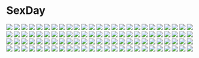 # SexDay
![](https://konachan.com/jpeg/dccfa155c94f34e924def62547a04e01/Konachan.com%20-%20253031%20barefoot%20blush%20breast_grab%20breasts%20brown_hair%20bubuzuke%20censored%20game_cg%20long_hair%20navel%20nipples%20nude%20penis%20pussy%20red_eyes%20sex%20silkys_sakura%20wet.jpg)
![](https://konachan.com/image/494c8a751d9fe2154b08e627739dd5a1/Konachan.com%20-%20132521%202girls%20alice_margatroid%20blonde_hair%20blue_eyes%20flowers%20green_hair%20kazami_yuuka%20kazu_%28muchuukai%29%20red_eyes%20short_hair%20sunflower%20touhou%20umbrella.jpg)
![](https://konachan.com/image/5c3919786505847d6fda52212ff23bad/Konachan.com%20-%20249461%20aqua_eyes%20aqua_hair%20bow%20gloves%20hatsune_miku%20kan_%28rainconan%29%20long_hair%20magical_mirai_%28vocaloid%29%20microphone%20skirt%20twintails%20vocaloid.jpg)
![](https://konachan.com/jpeg/bff111dcb7ef341021ccdfe4191356a3/Konachan.com%20-%20175713%20ayame_no_machi_to_ohimesama%20black_hair%20blue_eyes%20furukawa_ayame%20game_cg%20game_console%20kazuharu_kina%20long_hair%20more_%28company%29%20school_uniform.jpg)
![](https://konachan.com/jpeg/e2d56ed35fd235f81e05b5f84defc27b/Konachan.com%20-%2060427%20black_hair%20blush%20dress%20flowers%20goth-loli%20harukaze_setsuna%20loli%20lolita_fashion%20long_hair%20scan%20see_through%20tinkle.jpg)
![](https://konachan.com/jpeg/53ca8c8d6ac7fc1a8a8d1ce7d5c1ea6e/Konachan.com%20-%20285597%20aliasing%20blonde_hair%20breasts%20chain%20elbow_gloves%20gloves%20long_hair%20panties%20school_uniform%20skirt%20thighhighs%20twinpoo%20underwear%20yellow%20yellow_eyes.jpg)
![](https://konachan.com/image/3def6ffe2401e87887bb2a08d83afd96/Konachan.com%20-%20163095%20aerodactyl%20animated%20archen%20arvalis%20bones%20cranidos%20pokemon%20realistic%20silhouette%20watermark.gif)
![](https://konachan.com/jpeg/aaa59128e38a8d3e2b2175dedc35ba13/Konachan.com%20-%20182837%20blonde_hair%20blue_eyes%20dress%20drink%20long_hair%20masao%20rockman%20roll_%28rockman%29%20white.jpg)
![](https://konachan.com/image/e88cc23169eecd9e449b7cf72f32e9a9/Konachan.com%20-%20191655%20ayase_miya%20azumi_risa%20black_hair%20blush%20peko%20pink_hair%20school_uniform%20sei_mikaeru_joshi_gakuen%20sono_hanabira_ni_kuchizuke_wo.jpg)
![](https://konachan.com/jpeg/228e7009fe15b855376c4b56b97fd2b6/Konachan.com%20-%20291746%20bell%20black_hair%20blush%20bow%20bra%20catgirl%20chain%20gloves%20karutamo%20navel%20original%20panties%20short_hair%20tail%20thighhighs%20third-party_edit%20underwear%20white.jpg)
![](https://konachan.com/image/e7a37878fafd12ff1d76f4e90271f6a6/Konachan.com%20-%20279303%20brown_hair%20clouds%20original%20purple_eyes%20school_uniform%20short_hair%20sky%20yushima.jpg)
![](https://konachan.com/jpeg/ca1449751af946d0fe5b8b0b15347577/Konachan.com%20-%20305733%20kyuubee%20lilac_%28pfeasy%29%20mahou_shoujo_madoka_magica%20original%20waifu2x%20wand%20white.jpg)
![](https://konachan.com/image/60adb68d25b90de03fef1d315ff1b557/Konachan.com%20-%2089347%20brown_eyes%20brown_hair%20meiko%20short_hair%20vocaloid%20zoom_layer.jpg)
![](https://konachan.com/image/7631cd86c71c893e72c3e32e9dae4f17/Konachan.com%20-%20264306%20ball%20bikini%20blonde_hair%20blush%20breasts%20cleavage%20girlfriend_%28kari%29%20masa_%28mirage77%29%20navel%20pool%20red_eyes%20short_hair%20swimsuit%20tomura_michiru%20water.jpg)
![](https://konachan.com/jpeg/e9079fa6e8a4139772e0065c150d8c1b/Konachan.com%20-%20274581%20animal%20animal_ears%20anthropomorphism%20atago_%28azur_lane%29%20azur_lane%20breast_hold%20breasts%20brown_hair%20dog%20foxgirl%20long_hair%20nude%20onsen%20towel%20wet%20yellow_eyes.jpg)
![](https://konachan.com/image/7805a40867c07a861229b2c6390973ef/Konachan.com%20-%20262896%20animal_ears%20ass%20bikini%20black_hair%20blush%20book%20granblue_fantasy%20hat%20himuro_%28dobu_no_hotori%29%20ilsa_%28granblue_fantasy%29%20red_eyes%20short_hair%20swimsuit%20tree.jpg)
![](https://konachan.com/image/b09673f6506ba4b5713dc82a6bd17272/Konachan.com%20-%2013108%20school_rumble%20tsukamoto_yakumo.jpg)
![](https://konachan.com/image/b43e44c06f574fe8f6bb2e416914e442/Konachan.com%20-%20182394%20blue_eyes%20brown_hair%20building%20higurashi_no_naku_koro_ni%20maebara_keiichi%20ryuuguu_rena%20school_uniform%20short_hair%20sunset%20tomohi%20watermark.jpg)
![](https://konachan.com/jpeg/c26e5a933c343fe47a2f5a9fcc6b37ed/Konachan.com%20-%20300003%20akiru_%28igel-flutter%29%20black_hair%20clouds%20grass%20long_hair%20original%20pantyhose%20purple_eyes%20scarf%20scenic%20school_uniform%20skirt%20sky%20snow%20water.jpg)
![](https://konachan.com/jpeg/767b0705f3310675ec252d6088cc90fd/Konachan.com%20-%20266691%20anthropomorphism%20breasts%20ffmania7%20gloves%20green_eyes%20green_hair%20long_hair%20male%20nipples%20open_shirt%20pussy%20signed%20thighhighs%20uncensored%20uniform.jpg)
![](https://konachan.com/image/47917c0bf59b822a42b6744baa01659e/Konachan.com%20-%2060555%20animal_ears%20black_hair%20blush%20catgirl%20original%20panties%20sasahiro%20tail%20underwear.jpg)
![](https://konachan.com/jpeg/b081a3c7f1ec9f464fa1c76b703d49f5/Konachan.com%20-%20275002%202girls%20animal_ears%20breasts%20brown_eyes%20brown_hair%20choker%20cleavage%20close%20fang%20fate_%28series%29%20foxgirl%20isse%20long_hair%20pink_hair%20twintails%20waifu2x%20white.jpg)
![](https://konachan.com/jpeg/2a7d1efe34546dc099f9c1e5e7c443b9/Konachan.com%20-%20151094%202girls%20bed%20blush%20breasts%20brown_hair%20cropped%20gakuou%20korie_riko%20long_hair%20nipples%20no_bra%20open_shirt%20panties%20panty_pull%20thighhighs%20twintails%20underwear.jpg)
![](https://konachan.com/jpeg/c5d1d715ab396431166e065c0dc592ed/Konachan.com%20-%20187205%20itou_noiji%20nanatsuiro_drops%20satsuki_julirsia.jpg)
![](https://konachan.com/jpeg/9adad990355526166db925408021b326/Konachan.com%20-%20142127%20tagme%20tail%20wings.jpg)
![](https://konachan.com/image/ce3f0172bc91d3282b00f1c37dc7c7a4/Konachan.com%20-%2099598%20atelier_sakura%20blue_eyes%20breasts%20brown_hair%20censored%20game_cg%20nipples%20open_shirt%20school_uniform%20sex%20twintails.jpg)
![](https://konachan.com/image/647b408ee221bf51e7731ca2e6e7b313/Konachan.com%20-%2085258%20gorogorou%20headphones%20ipod%20kagamine_rin%20school_uniform%20vocaloid%20white.jpg)
![](https://konachan.com/image/62336642ae778e2b0bd0f8fa62a7c157/Konachan.com%20-%2091927%20bed%20breasts%20censored%20feng%20game_cg%20green_eyes%20hoshizora_e_kakaru_hashi%20long_hair%20nakatsugawa_ui%20nipples%20nude%20orange_hair%20ryohka%20sex.jpg)
![](https://konachan.com/image/ea7a05f415be0cbe9676a49e80e5fb05/Konachan.com%20-%20276740%20animal_ears%20ass%20bed%20breasts%20cameltoe%20cleavage%20foxgirl%20kimono%20long_hair%20panties%20pink_hair%20tail%20thighhighs%20twintails%20underwear%20watermark%20yellow_eyes.jpg)
![](https://konachan.com/image/0e48c8110a677573307d582a4026aa62/Konachan.com%20-%2071789%20dress%20fang%20grand_theft_auto%20horns%20ibuki_suika%20long_hair%20orange_hair%20parody%20pointed_ears%20ribbons%20touhou.jpg)
![](https://konachan.com/jpeg/76874f795e4f0a4c2b772c33768d0aff/Konachan.com%20-%20264015%20all_male%20athenawyrm%20boku_no_hero_academia%20fire%20male%20red_hair%20short_hair%20todoroki_shouto.jpg)
![](https://konachan.com/jpeg/8feb5607b95d3857677296df69480c6e/Konachan.com%20-%2089771%20animal_ears%20blush%20collar%20foxgirl%20kazami_karasu%20red_eyes%20tail%20third-party_edit%20white%20white_hair.jpg)
![](https://konachan.com/image/4abfd403b00e14180c672a970a0bc62f/Konachan.com%20-%20167226%20aono_sena%20blue_eyes%20bow%20dress%20flowers%20gintaroh%20green_eyes%20logo%20long_hair%20mtu%20pink_hair%20ponytail%20purple_eyes%20red_hair%20score%20short_hair%20yellow_eyes.jpg)
![](https://konachan.com/image/e30d5f323b295fec90fb25a6dc5522ee/Konachan.com%20-%20190251%201000-chan%20animal_ears%20blue_hair%20bow%20fang%20oizumi%20pink_eyes%20sakura_neko%20school_uniform%20short_hair%20skirt.jpg)
![](https://konachan.com/jpeg/bd28fee076b01e685ad1d42a901088a7/Konachan.com%20-%20155243%202girls%20blue_eyes%20blush%20braids%20elbow_gloves%20eventh7%20garter_belt%20gloves%20long_hair%20original%20red_hair%20stockings%20topless%20yuri.jpg)
![](https://konachan.com/image/e73aef65d185d6bde69bbdd75c2c9301/Konachan.com%20-%20207482%20armor%20blonde_hair%20boots%20building%20chain%20city%20fate_stay_night%20fate_%28series%29%20green_eyes%20night%20saber%20sky%20stars%20sword%20vmax-ver%20weapon.jpg)
![](https://konachan.com/image/6faa6b7bc050c5163621df8090a01ac3/Konachan.com%20-%20149632%20leafa%20mogu%20pointed_ears%20sky%20sword_art_online%20wings%20yui_%28sword_art_online%29%20yuuki_asuna.jpg)
![](https://konachan.com/image/383499d5ed13d3313d902b4cf9cff5b8/Konachan.com%20-%2014336%20claus_valca%20last_exile%20lavie_head.jpg)
![](https://konachan.com/image/331ded77d4259fb7642366e04ebcc16b/Konachan.com%20-%20271931%20ass%20blue_eyes%20bra%20breasts%20choker%20gloves%20group%20headdress%20long_hair%20navel%20nipples%20panties%20ponytail%20pussy%20ruby_rose%20rwby%20signed%20uncensored%20underwear%20wink.jpg)
![](https://konachan.com/image/7c756dce11051e87cdb79abb6d1d9c22/Konachan.com%20-%2086494%20breasts%20cleavage%20gloves%20guilty_gear%20hat%20i-no%20thighhighs.jpg)
![](https://konachan.com/jpeg/d40b5b3e592f8a4dd0b11222dd19a027/Konachan.com%20-%20173671%20blonde_hair%20blue_eyes%20bow%20brown_eyes%20brown_hair%20hoshii_miki%20idolmaster%20megami%20minase_iori%20scan%20school_uniform%20sleeping%20teddy_bear%20twintails.jpg)
![](https://konachan.com/image/b830a9558a33c04abeb403d905d97957/Konachan.com%20-%20181992%20animal%20bubbles%20dress%20nihi_%28sorakarasu%29%20original.jpg)
![](https://konachan.com/image/19ca8faf41e859e82359a00e01682ffb/Konachan.com%20-%20101146%20aqua_eyes%20catwyz%20dress%20flowers%20green_hair%20hatsune_miku%20long_hair%20ribbons%20twintails%20vocaloid%20water%20wet.jpg)
![](https://konachan.com/jpeg/d040d0bfde1359fa5ea3864d3d75b246/Konachan.com%20-%20221125%20katana%20kneehighs%20original%20pokimari%20polychromatic%20ribbons%20ruins%20school_uniform%20sword%20water%20weapon.jpg)
![](https://konachan.com/jpeg/5be21d7b6f74b1899882500b3c1446ff/Konachan.com%20-%20190806%20dekochin_hammer%20flat_chest%20nipples%20no_bra%20original%20purple_eyes%20pussy%20third-party_edit%20topless%20uncensored%20underwear.jpg)
![](https://konachan.com/image/34e60b1670cd88eca1596f001389e96c/Konachan.com%20-%20225077%20black%20blonde_hair%20bow%20kitou_kaitai%20pantyhose%20pink_eyes%20ponytail%20rumia%20skirt%20touhou.jpg)
![](https://konachan.com/jpeg/15fb730be0773e1671bb67ca05bd4def/Konachan.com%20-%20257239%20bed%20blonde_hair%20blush%20bra%20close%20game_cg%20kin%27iro_loveriche%20long_hair%20open_shirt%20purple_eyes%20saga_planets%20school_uniform%20toranosuke%20underwear%20wet.jpg)
![](https://konachan.com/jpeg/fed3fc9b8c9ad53eca4ab9979acdc6f8/Konachan.com%20-%20114811%20animal%20ass%20bikini%20breasts%20cleavage%20fish%20original%20purple_eyes%20swimsuit%20tomose_shunsaku%20underboob%20wet.jpg)
![](https://konachan.com/image/d7e07dda8dd98aae629481bf1840cdd9/Konachan.com%20-%2069085%20blazblue%20breasts%20chinese_clothes%20chinese_dress%20cleavage%20clod%20glasses%20litchi_faye_ling%20long_hair%20nipples%20nipple_slip%20open_shirt.jpg)
![](https://konachan.com/jpeg/04316ade94295cfa0a84a0518ad8a7af/Konachan.com%20-%20257600%20ass%20black_hair%20blue_eyes%20blush%20close%20game_cg%20kamiki_inori%20long_hair%20lovekami_-useless_goddess-%20mizuno_sao%20panties%20pantyhose%20pulltop%20tree%20underwear.jpg)
![](https://konachan.com/jpeg/49b64a13b9b27b366a1d903d25b18a75/Konachan.com%20-%20249558%20breasts%20cropped%20emilia_%28re%3Azero%29%20long_hair%20navel%20nipples%20nude%20petals%20pointed_ears%20purple_eyes%20pussy%20sakimichan%20uncensored%20white_hair.jpg)
![](https://konachan.com/image/c76a16dae8139d57ad28a6d940aaab5c/Konachan.com%20-%20268488%20anthropomorphism%20diamond_%28houseki_no_kuni%29%20el-zheng%20houseki_no_kuni.jpg)
![](https://konachan.com/image/a94425f718a03be7ea0a4a81cb65a99a/Konachan.com%20-%20258936%20bodysuit%20breasts%20darling_in_the_franxx%20green_eyes%20headband%20horns%20long_hair%20mecha%20pink_hair%20reisun001%20zero_two.jpg)
![](https://konachan.com/image/02a50945798910f0f13dcab3123e698b/Konachan.com%20-%20218285%20black_hair%20bou_nin%20cherry_blossoms%20flowers%20japanese_clothes%20kimono%20original%20polychromatic%20socks%20tree%20umbrella.jpg)
![](https://konachan.com/image/80fe34314a18d33ab53dbd476077f1cb/Konachan.com%20-%20230196%20anus%20aqua_eyes%20ass%20blush%20breasts%20censored%20dress%20long_hair%20nipples%20no_bra%20nopan%20original%20pussy%20red_hair%20spread_legs%20summer_dress%20tears%20tooru%20twintails.jpg)
![](https://konachan.com/image/6b2b8a60b06e5a7261aefd1ab45194d7/Konachan.com%20-%20143406%20forest%20ooshima_%28kenta423%29%20original%20tree.jpg)
![](https://konachan.com/image/1296e4c38e23e877a662d067fcd6ba17/Konachan.com%20-%20301080%20choker%20dress%20koh_%28minagi_kou%29%20mary_%28pokemon%29%20pokemon%20signed.jpg)
![](https://konachan.com/jpeg/1f1627ba76e7a820f74aefa4558df1fe/Konachan.com%20-%20292706%20clouds%20mks%20nobody%20original%20scenic%20silhouette%20sky%20stars%20sunset.jpg)
![](https://konachan.com/jpeg/453099eb1231524ca824b80724679bb7/Konachan.com%20-%20188276%20animal%20ashishun%20fish%20game_cg%20kokonoka%20komagata_yuzuki%20marmalade%20primal_x_hearts%20sasorigatame%20tagme%20water.jpg)
![](https://konachan.com/jpeg/7db42d701ede38bd14353017acb89c3e/Konachan.com%20-%2062709%20blonde_hair%20fullmetal_alchemist%20nude%20riza_hawkeye%20tattoo%20vector.jpg)
![](https://konachan.com/jpeg/c47bc6e2c46dbdbb80c6852511f4871d/Konachan.com%20-%20276640%20brown_eyes%20gray_hair%20headdress%20long_hair%20miicha%20rouche_%28shironeko_project%29%20shironeko_project%20waifu2x%20watermark.jpg)
![](https://konachan.com/image/f9fa010030a9fef33b2db20fdc76c5e0/Konachan.com%20-%20164382%20aliasing%20black_hair%20blue_eyes%20blue_hair%20brown_hair%20chibi%20eevee%20espeon%20flareon%20glaceon%20jolteon%20leafeon%20pink_hair%20pokemon%20sylveon%20umbreon%20vaporeon.jpg)
![](https://konachan.com/image/044f518a857b9c4c7cca287a31a8cfa5/Konachan.com%20-%20148281%20animal%20barefoot%20bubbles%20butterfly%20fish%20flowers%20gray_hair%20green_eyes%20long_hair%20luo_tianyi%20rainbow%20rue_%28wyha666%29%20tian_dian%20twintails%20umbrella%20vocaloid.jpg)
![](https://konachan.com/image/f565a72186a5504a0d9704c07e411b04/Konachan.com%20-%20195108%20bikini%20bow%20dress%20elysium_%28anime%29%20gloves%20lolita_fashion%20long_hair%20ponytail%20red_eyes%20skirt%20swimsuit%20twintails%20white_hair%20yoshino_lun.jpg)
![](https://konachan.com/jpeg/ce5ffef4d94e1a0bd985cec721dcf249/Konachan.com%20-%20194283%20animal_ears%20blonde_hair%20foxgirl%20japanese_clothes%20kimono%20long_hair%20naomi_%28sekai_no_hate_no_kissaten%29%20original%20tail.jpg)
![](https://konachan.com/jpeg/7861b8de9d4b2c8f5f7f359086644835/Konachan.com%20-%20212676%20bell%20bikini_top%20blue_eyes%20bow%20breasts%20christmas%20fingering%20long_hair%20nipples%20nopan%20panties%20panty_pull%20ponytail%20short_hair%20thighhighs%20underwear%20yuri.jpg)
![](https://konachan.com/jpeg/fa1b9cec4e0ed3956ea11a0c1b5a7f63/Konachan.com%20-%20266068%20akabeisoft3%20akizora_momiji%20asanokawa_sora%20black_hair%20blue_eyes%20blush%20breasts%20game_cg%20long_hair%20navel%20nipples%20shirt_lift.jpg)
![](https://konachan.com/image/2c8168b0944ed7942cbf677a899da962/Konachan.com%20-%2044513%20fate_%28series%29%20fate_stay_night.jpg)
![](https://konachan.com/image/3ce67a18bbbf760f6e7e10c9189dec20/Konachan.com%20-%20124157%20blush%20clochette%20flowers%20kamikaze_explorer%20long_hair%20nipples%20okihara_kotoha%20oshiki_hitoshi%20see_through%20wedding_attire.jpg)
![](https://konachan.com/jpeg/3635af9217c524592656d61bba306405/Konachan.com%20-%20159218%20bow%20bra%20breast_grab%20breasts%20cum%20misaki_kurehito%20nipples%20original%20red_eyes%20underwear.jpg)
![](https://konachan.com/image/bf9a0fa5abab1d520ef3af39e654045c/Konachan.com%20-%20148952%20hatsune_miku%20kyang692%20vocaloid.jpg)
![](https://konachan.com/image/254ed1a7bef52a1ee0389450b7d5e139/Konachan.com%20-%20139014%20meto31%20seeu%20vocaloid.jpg)
![](https://konachan.com/image/7c0a38ecbfe9280a8c8d027dd7fe2ed7/Konachan.com%20-%20208231%20blue%20blue_eyes%20blue_hair%20bubbles%20hatsune_miku%20long_hair%20tg%20twintails%20vocaloid%20yuki_miku.jpg)
![](https://konachan.com/jpeg/bb719c67a7a0ec1ce91deefc8036dd68/Konachan.com%20-%20197855%20blush%20breasts%20brown_eyes%20brown_hair%20censored%20cum%20game_cg%20long_hair%20navel%20nipples%20nude%20penis%20pussy%20sex%20spread_legs%20takasaki_asuka%20wet%20yoshino_keiko.jpg)
![](https://konachan.com/jpeg/297347be4647238fb9302a2333e84ef4/Konachan.com%20-%20161019%20bed%20blue_eyes%20blush%20breasts%20game_cg%20kizuna_%28reminiscence%29%20navel%20nipples%20orange_hair%20reminiscence%20tigre_soft%20tomose_shunsaku.jpg)
![](https://konachan.com/image/ff38da9e48ffdb273bfcc455af1b98b5/Konachan.com%20-%2026848%20ghost_hound.jpg)
![](https://konachan.com/jpeg/7553dc3d697f1645740d587ace83d5f5/Konachan.com%20-%20258520%20annin_doufu%20idolmaster%20idolmaster_cinderella_girls%20idolmaster_cinderella_girls_starlight_stage%20takahashi_reiko.jpg)
![](https://konachan.com/image/0532a072b4669a76a8b1283603d8d53a/Konachan.com%20-%2098503%20aqua_eyes%20hatsune_miku%20kawazu%20tie%20twintails%20vocaloid%20white_hair.jpg)
![](https://konachan.com/image/cbcacd1761e8f2f18a846e0122c70aab/Konachan.com%20-%20295245%20anthropomorphism%20ass%20girls_frontline%20gray_eyes%20gray_hair%20long_hair%20neoguri%20panties%20signed%20type_56-1_%28girls_frontline%29%20underwear.jpg)
![](https://konachan.com/image/fd925e4d4bb3312694a743ec50b77303/Konachan.com%20-%2047926%20blue_eyes%20long_hair%20school_uniform%20tagme.jpg)
![](https://konachan.com/image/0ce168d360f2a02ca2dbbf9a021c2101/Konachan.com%20-%20180754%20animal%20bird%20blonde_hair%20braids%20gararisu_no_junrei-sha_mira%20gloves%20headband%20original%20pixiv_fantasia%20signed%20swd3e2.jpg)
![](https://konachan.com/image/60d54aad0056134a86713457292b1672/Konachan.com%20-%2048654%20guitar%20instrument%20isurugi_chie%20kashiwara_sarina%20kira_kira%20maejima_shikanosuke%20shiino_kirari.jpg)
![](https://konachan.com/image/0c11a8cb95dd08153ef430ff9a2accf6/Konachan.com%20-%207612%20apron%20blue_eyes%20blush%20bow%20breasts%20cameltoe%20choker%20cleavage%20headdress%20long_hair%20maid%20panties%20pia_carrot%20ribbons%20underwear%20waitress%20wink%20wristwear.jpg)
![](https://konachan.com/jpeg/f0877c94c0fd33904cb5fd2476750a04/Konachan.com%20-%2087723%20black_hair%20blush%20breast_hold%20breasts%20brown_hair%20game_cg%20long_hair%20male%20nipples%20nitta_futami%20purple_eyes%20short_hair%20skirt%20stockings%20toranosuke.jpg)
![](https://konachan.com/jpeg/0965504543ff23f7468d011e0511c86c/Konachan.com%20-%20121475%20black_hair%20building%20clouds%20gray_hair%20original%20shikei%20sky.jpg)
![](https://konachan.com/image/0e6218c12782d81a9bf1215b6eeece45/Konachan.com%20-%2071633%20katana%20long_hair%20red_eyes%20red_hair%20school_uniform%20shakugan_no_shana%20shana%20sword%20thighhighs%20weapon.jpg)
![](https://konachan.com/image/38e21942d9ebebc18dfdc16a2c48601e/Konachan.com%20-%2049388%20all_male%20code_geass%20lelouch_lamperouge%20male.jpg)
![](https://konachan.com/jpeg/fdc5e3eeda5a211a157ff15dbd740fee/Konachan.com%20-%208697%20kogami_akira%20lucky_star%20microphone%20pink_hair%20white%20yellow_eyes.jpg)
![](https://konachan.com/jpeg/23ce970ae4762fe03327ea4ad1bc3d55/Konachan.com%20-%20232545%20ass%20black_hair%20blush%20breasts%20caramel_box%20game_cg%20hat%20long_hair%20nipples%20no_bra%20norita%20open_shirt%20panties%20red_eyes%20spread_legs%20thighhighs%20underwear%20wet.jpg)
![](https://konachan.com/image/84a699d5eebd9fc623b998fa01affc60/Konachan.com%20-%20130661%20akazawa_izumi%20another%20flowers%20red_eyes%20red_hair%20rose%20vector.jpg)
![](https://konachan.com/image/45142caca1ef1531cee118bd9396a28c/Konachan.com%20-%20122969%20blue_eyes%20christmas%20gloves%20hat%20long_hair%20mabinogi%20nao%20santa_costume%20santa_hat%20twintails%20umitsubame%20white_hair.jpg)
![](https://konachan.com/image/df9c97e0ad8aa674f7e719c55e9653d9/Konachan.com%20-%20178275%20jay_phenrix%20tengen_toppa_gurren_lagann%20watermark%20yoko_littner.jpg)
![](https://konachan.com/image/3eebb7a1e88d0b02f9f8b337b4d2c362/Konachan.com%20-%20164623%2088%20ass%20black_hair%20hoodie%20long_hair%20original%20phone%20reflection%20shorts%20space%20stars%20third-party_edit%20vashperado.jpg)
![](https://konachan.com/image/37739015bcc66cebf480c27e007eaec3/Konachan.com%20-%20238276%20all_male%20bow_%28weapon%29%20genji_%28overwatch%29%20hanzo_%28overwatch%29%20horns%20male%20overwatch%20ponytail%20signed%20squidsmith%20sword%20tattoo%20weapon.jpg)
![](https://konachan.com/image/b85d99b236b0825f72fb92d5bf5aa1dd/Konachan.com%20-%2034031%20dualscreen%20ef%20sky.jpg)
![](https://konachan.com/jpeg/13eecaa0bf3a6d37f17303c9923a0530/Konachan.com%20-%20162106%20accela%20breasts%20censored%20game_cg%20long_hair%20nipples%20nude%20red_hair%20reminiscence%20sex%20tigre_soft%20tomose_shunsaku%20wet.jpg)
![](https://konachan.com/image/1fef8548279c50e2dd63b2b31171d4bc/Konachan.com%20-%20174099%20blue_hair%20bow%20haraguroi_you%20hat%20hinanawi_tenshi%20red_eyes%20short_hair%20touhou.jpg)
![](https://konachan.com/image/98e582465f0b0268bb854cd0644a76db/Konachan.com%20-%20247903%20blush%20breasts%20brown_hair%20feathers%20gloves%20green_eyes%20hat%20idolmaster%20ima_%28lm_ew%29%20instrument%20necklace%20piano%20short_hair%20signed%20skirt%20stairs.jpg)
![](https://konachan.com/jpeg/4c3ff50a5c59377f9c273edbb1a41a8e/Konachan.com%20-%20250026%20aqua_eyes%20brown_hair%20hami_yura%20original%20school_uniform%20short_hair.jpg)
![](https://konachan.com/image/5486527f1862da4558bcbeaf15646ef6/Konachan.com%20-%2056661%20fujiwara_no_mokou%20touhou.jpg)
